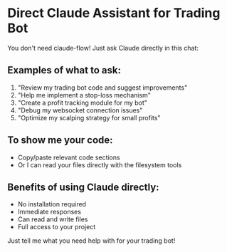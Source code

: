 # Direct Claude Assistant for Trading Bot

You don't need claude-flow! Just ask Claude directly in this chat:

## Examples of what to ask:

1. "Review my trading bot code and suggest improvements"
2. "Help me implement a stop-loss mechanism"
3. "Create a profit tracking module for my bot"
4. "Debug my websocket connection issues"
5. "Optimize my scalping strategy for small profits"

## To show me your code:
- Copy/paste relevant code sections
- Or I can read your files directly with the filesystem tools

## Benefits of using Claude directly:
- No installation required
- Immediate responses
- Can read and write files
- Full access to your project

Just tell me what you need help with for your trading bot!

